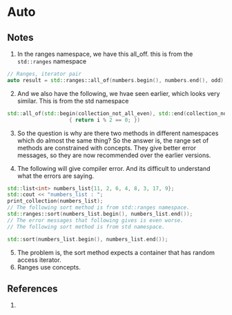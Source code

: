 # Auto

## Notes
1. In the ranges namespace, we have this all_off. this is from the `std::ranges` namespace

```cpp
// Ranges, iterator pair
auto result = std::ranges::all_of(numbers.begin(), numbers.end(), odd);
```

2. And we also have the following, we hvae seen earlier, which looks very similar. This is from the std namespace

```cpp
std::all_of(std::begin(collection_not_all_even), std::end(collection_not_all_even), [](int i)
                    { return i % 2 == 0; })
```

3. So the question is why are there two methods in different namespaces which do almost the same thing? So the answer is, the range set of methods are constrained with concepts. They give better error messages, so they are now recommended over the earlier versions.  

4. The following will give compiler error. And its difficult to understand what the errors are saying.

```cpp
std::list<int> numbers_list{11, 2, 6, 4, 8, 3, 17, 9};
std::cout << "numbers_list : ";
print_collection(numbers_list);
// The following sort method is from std::ranges namespace. 
std::ranges::sort(numbers_list.begin(), numbers_list.end());
// The error messages that following gives is even worse. 
// The following sort method is from std namespace.

std::sort(numbers_list.begin(), numbers_list.end());
```

5. The problem is, the sort method expects a container that has random access iterator. 
6. Ranges use concepts. 

## References

1. 

